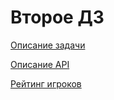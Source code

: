 # Второе ДЗ

[Описание задачи](https://docs.google.com/document/d/1MapaSpMax0cEnnY2-QJ2XMgzVHpj_UrucJK-1r5FgA8/edit)

[Описание API](http://api.rating.chgk.net/tournaments)

[Рейтинг игроков](https://rating.chgk.info/players.php)

